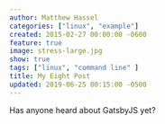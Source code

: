 ```yaml
---
author: Matthew Hassel
categories: ["linux", "example"]
created: 2015-02-27 00:00:00 -0600
feature: true
image: stress-large.jpg
show: true
tags: ["linux", "command line" ]
title: My Eight Post
updated: 2019-06-25 00:15:00 -0500
---
```


Has anyone heard about GatsbyJS yet?